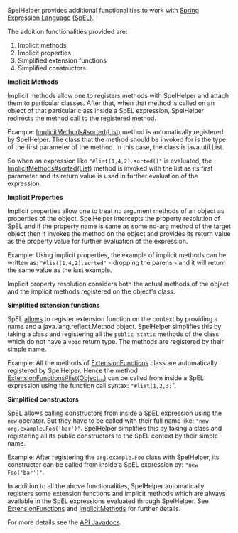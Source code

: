 SpelHelper provides additional functionalities to work with
[Spring Expression Language (SpEL)][1].

The addition functionalities provided are:

1. Implicit methods
2. Implicit properties
3. Simplified extension functions
4. Simplified constructors

**Implicit Methods**

Implicit methods allow one to registers methods with SpelHelper and attach
them to particular classes. After that, when that method is called on an
object of that particular class inside a SpEL expression, SpelHelper
redirects the method call to the registered method.

Example: [ImplicitMethods#sorted(List)][4] method is automatically
registered by SpelHelper. The class that the method should be invoked for
is the type of the first parameter of the method. In this case, the class is
java.util.List.

So when an expression like `"#list(1,4,2).sorted()"` is evaluated, the
[ImplicitMethods#sorted(List)][4] method is invoked with the list as its
first parameter and its return value is used in further evaluation of the
expression.

**Implicit Properties**

Implicit properties allow one to treat no argument methods of an object
as properties of the object. SpelHelper intercepts the property resolution
of SpEL and if the property name is same as some no-arg method of the target
object then it invokes the method on the object and provides its return value
as the property value for further evaluation of the expression.

Example: Using implicit properties, the example of implicit methods can be
written as: `"#list(1,4,2).sorted"` - dropping the parens - and it will return
the same value as the last example.

Implicit property resolution considers both the actual methods of the object
and the implicit methods registered on the object's class.

**Simplified extension functions**

SpEL [allows][2] to register extension function on the context by providing a
name and a java.lang.reflect.Method object. SpelHelper simplifies this by taking a class
and registering all the `public static` methods of the class which do not
have a `void` return type. The methods are registered by their simple name.

Example: All the methods of [ExtensionFunctions][5] class are automatically
registered by SpelHelper. Hence the method [ExtensionFunctions#list(Object...)][5]
can be called from inside a SpEL expression using the function call syntax:
`"#list(1,2,3)`".

**Simplified constructors**

SpEL [allows][3] calling constructors from inside a SpEL expression using the
`new` operator. But they have to be called with their full name like:
`"new org.example.Foo('bar')"`. SpelHelper simplifies this by taking a class
and registering all its public constructors to the SpEL context by their
simple name.

Example: After registering the `org.example.Foo` class with SpelHelper, its
constructor can be called from inside a SpEL expression by: `"new Foo('bar')"`.

In addition to all the above functionalities, SpelHelper automatically registers
some extension functions and implicit methods which are always available in
the SpEL expressions evaluated through SpelHelper. See [ExtensionFunctions][5]
and [ImplicitMethods][4] for further details.

For more details see the [API Javadocs][6].

[1]: http://static.springsource.org/spring/docs/3.0.x/spring-framework-reference/html/expressions.html
[2]: http://static.springsource.org/spring/docs/3.0.x/spring-framework-reference/html/expressions.html#expressions-ref-functions
[3]: http://static.springsource.org/spring/docs/3.0.x/spring-framework-reference/html/expressions.html#d0e11927
[4]: http://github.com/abhin4v/spelhelper/blob/master/src/main/java/net/abhinavsarkar/spelhelper/ImplicitMethods.java
[5]: http://github.com/abhin4v/spelhelper/blob/master/src/main/java/net/abhinavsarkar/spelhelper/ExtensionFunctions.java
[6]: http://github.com/abhin4v/spelhelper/raw/master/apidocs/net/abhinavsarkar/spelhelper/package-summary.html